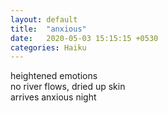 ```yaml
---
layout: default
title:  "anxious"
date:   2020-05-03 15:15:15 +0530
categories: Haiku
---
```

heightened emotions<br>
no river flows, dried up skin<br>
arrives anxious night